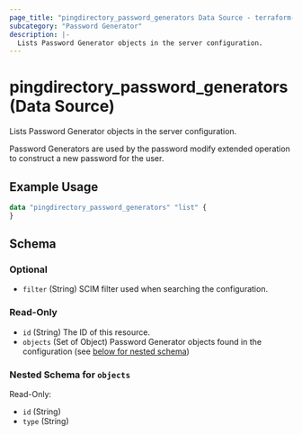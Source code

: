```yaml
---
page_title: "pingdirectory_password_generators Data Source - terraform-provider-pingdirectory"
subcategory: "Password Generator"
description: |-
  Lists Password Generator objects in the server configuration.
---
```


# pingdirectory_password_generators (Data Source)

Lists Password Generator objects in the server configuration.

Password Generators are used by the password modify extended operation to construct a new password for the user.

## Example Usage

```terraform
data "pingdirectory_password_generators" "list" {
}
```

<!-- schema generated by tfplugindocs -->
## Schema

### Optional

- `filter` (String) SCIM filter used when searching the configuration.

### Read-Only

- `id` (String) The ID of this resource.
- `objects` (Set of Object) Password Generator objects found in the configuration (see [below for nested schema](#nestedatt--objects))

<a id="nestedatt--objects"></a>
### Nested Schema for `objects`

Read-Only:

- `id` (String)
- `type` (String)

